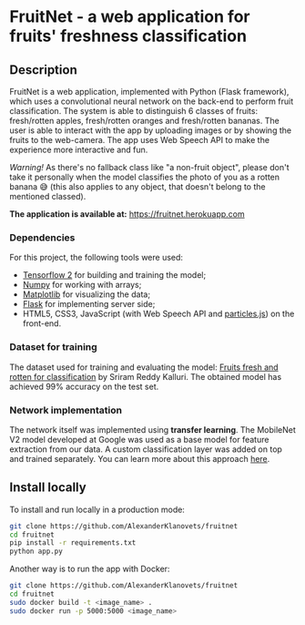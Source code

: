 # FruitNet - a web application for fruits' freshness classification

## Description

FruitNet is a web application, implemented with Python (Flask framework), which uses a convolutional neural network on the back-end to perform fruit classification. The system is able to distinguish 6 classes of fruits: fresh/rotten apples, fresh/rotten oranges and fresh/rotten bananas. The user is able to interact with the app by uploading images or by showing the fruits to the web-camera. The app uses Web Speech API to make the experience more interactive and fun.

*Warning!* As there's no fallback class like "a non-fruit object", please don't take it personally when the model classifies the photo of you as a rotten banana :sweat_smile: (this also applies to any object, that doesn't belong to the mentioned classed).

**The application is available at:** https://fruitnet.herokuapp.com

### Dependencies

For this project, the following tools were used:
- [Tensorflow 2](https://www.tensorflow.org/install) for building and training the model;
- [Numpy](https://numpy.org/) for working with arrays;
- [Matplotlib](https://matplotlib.org/) for visualizing the data;
- [Flask](https://flask.palletsprojects.com/en/1.1.x/) for implementing server side;
- HTML5, CSS3, JavaScript (with Web Speech API and [particles.js](https://vincentgarreau.com/particles.js/)) on the front-end.

### Dataset for training

The dataset used for training and evaluating the model: [Fruits fresh and rotten for classification](https://www.kaggle.com/sriramr/fruits-fresh-and-rotten-for-classification) by Sriram Reddy Kalluri. The obtained model has achieved 99% accuracy on the test set. 

### Network implementation

The network itself was implemented using **transfer learning**. The MobileNet V2 model developed at Google was used as a base model for feature extraction from our data. A custom classification layer was added on top and trained separately. You can learn more about this approach [here](https://www.tensorflow.org/tutorials/images/transfer_learning).

## Install locally

To install and run locally in a production mode:

```bash
git clone https://github.com/AlexanderKlanovets/fruitnet
cd fruitnet
pip install -r requirements.txt
python app.py
```

Another way is to run the app with Docker:
```bash
git clone https://github.com/AlexanderKlanovets/fruitnet
cd fruitnet
sudo docker build -t <image_name> .
sudo docker run -p 5000:5000 <image_name>
```